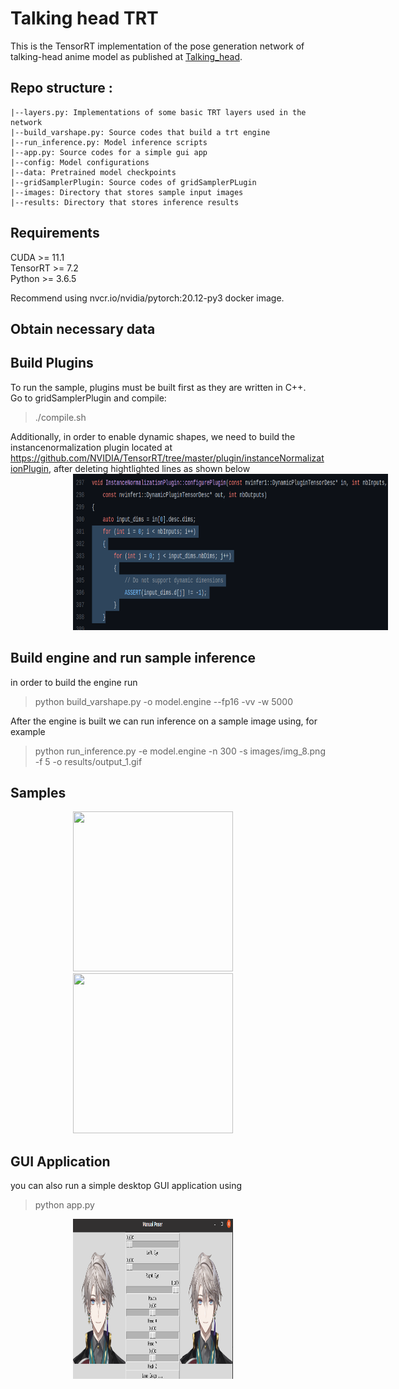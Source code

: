 # Talking head TRT
 This is the TensorRT implementation of the pose generation network of talking-head anime model as published at [Talking_head](https://github.com/pkhungurn/talking-head-anime-demo). 


## Repo structure :

    |--layers.py: Implementations of some basic TRT layers used in the network
    |--build_varshape.py: Source codes that build a trt engine
    |--run_inference.py: Model inference scripts
    |--app.py: Source codes for a simple gui app
    |--config: Model configurations
    |--data: Pretrained model checkpoints
    |--gridSamplerPlugin: Source codes of gridSamplerPLugin
    |--images: Directory that stores sample input images 
    |--results: Directory that stores inference results

## Requirements
CUDA >= 11.1  
TensorRT >= 7.2   
Python >= 3.6.5

Recommend using nvcr.io/nvidia/pytorch:20.12-py3 docker image.

## Obtain necessary data

## Build Plugins
To run the sample, plugins must be built first as they are written in C++.  
Go to gridSamplerPlugin and compile: 
> ./compile.sh

Additionally, in order to enable dynamic shapes, we need to build the instancenormalization plugin located at https://github.com/NVIDIA/TensorRT/tree/master/plugin/instanceNormalizationPlugin, after deleting hightlighted lines as shown below
<img src="shot_0.png" width="825" height="250" hspace="100">

## Build engine and run sample inference
in order to build the engine run
>python build_varshape.py -o model.engine --fp16 -vv -w 5000

After the engine is built
we can run inference on a sample image using, for example
>python run_inference.py -e model.engine -n 300 -s images/img_8.png -f 5 -o results/output_1.gif

## Samples
<img src="results/output_0.gif" width="256" height="256" hspace="100"><img src="results/output_1.gif" width="256" height="256" hspace="100">

## GUI Application
you can also run a simple desktop GUI application using
>python app.py

<img src="gui.png" width="256" height="256" hspace="100">
